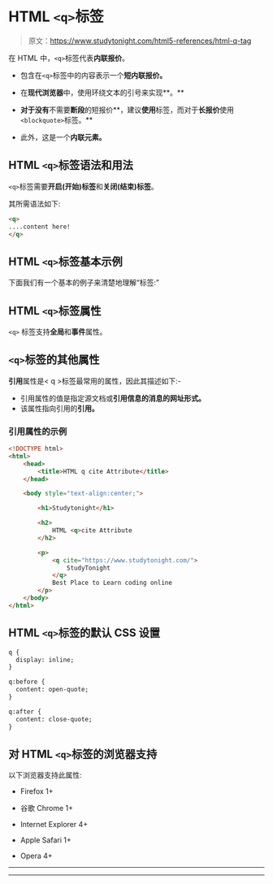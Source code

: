 # HTML `<q>`标签

> 原文：<https://www.studytonight.com/html5-references/html-q-tag>

在 HTML 中，`<q>`标签代表**内联报价**。

*   包含在`<q>`标签中的内容表示一个**短内联报价。**

*   在**现代浏览器**中，使用环绕文本的引号来实现**。**

*   **对于没有**不需要**断段**的短报价**，建议**使用**标签，而对于**长报价**使用 `<blockquote>`标签。**

*   此外，这是一个**内联元素。**

## HTML `<q>`标签语法和用法

`<q>`标签需要**开启(开始)标签**和**关闭(结束)标签**。

其所需语法如下:

```html
<q>
....content here!
</q> 
```

## HTML `<q>`标签基本示例

下面我们有一个基本的例子来清楚地理解<q>标签:</q>

## HTML `<q>`标签属性

`<q>` 标签支持**全局**和**事件**属性。

## `<q>`标签的其他属性

**引用**属性是< q >标签最常用的属性，因此其描述如下:-

*   引用属性的值是指定源文档或**引用信息的消息的网址形式。**
*   该属性指向引用的**引用。**

### 引用属性的示例

```html
<!DOCTYPE html> 
<html>  
    <head>  
        <title>HTML q cite Attribute</title>  
    </head>  

    <body style="text-align:center;">  

        <h1>Studytonight</h1> 

        <h2> 
            HTML <q>cite Attribute  
        </h2> 

        <p> 
            <q cite="https://www.studytonight.com/"> 
                StudyTonight 
            </q>  
            Best Place to Learn coding online 
        </p>  
    </body>  
</html> 
```

## HTML `<q>`标签的默认 CSS 设置

```html
q {
  display: inline;
}

q:before {
  content: open-quote;
}

q:after {
  content: close-quote;
} 
```

## 对 HTML `<q>`标签的浏览器支持

以下浏览器支持此属性:

*   Firefox 1+

*   谷歌 Chrome 1+

*   Internet Explorer 4+

*   Apple Safari 1+

*   Opera 4+

* * *

* * *